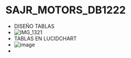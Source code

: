 # SAJR_MOTORS_DB1222
- DISEÑO TABLAS
- ![IMG_1321](https://github.com/user-attachments/assets/3ba7807a-4439-43e1-bbf2-6fb3e1053a32)
-  TABLAS EN LUCIDCHART
-  ![image](https://github.com/user-attachments/assets/7c5d0d2f-bcb5-4407-bfba-123398943b16)
- 
